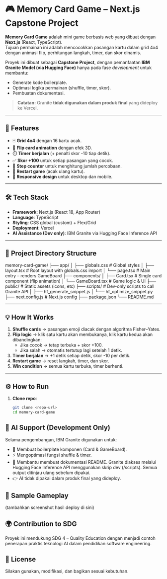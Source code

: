 # 🎮 Memory Card Game – Next.js Capstone Project  

**Memory Card Game** adalah mini game berbasis web yang dibuat dengan **Next.js** (React, TypeScript).  
Tujuan permainan ini adalah mencocokkan pasangan kartu dalam grid 4x4 dengan animasi flip, perhitungan langkah, timer, dan skor dinamis.  

Proyek ini dibuat sebagai **Capstone Project**, dengan pemanfaatan **IBM Granite Model (via Hugging Face)** hanya pada fase *development* untuk membantu:  
- Generate kode boilerplate.  
- Optimasi logika permainan (shuffle, timer, skor).  
- Pembuatan dokumentasi.  

> **Catatan:** Granite **tidak digunakan dalam produk final** yang dideploy ke Vercel.  

---

## 🚀 Features  

- 🃏 **Grid 4x4** dengan 16 kartu acak.  
- 🔄 **Flip card animation** dengan efek 3D.  
- ⏱️ **Timer berjalan** (+ penalti skor -10 tiap detik).  
- ✅ **Skor +100** untuk setiap pasangan yang cocok.  
- 🔢 **Step counter** untuk menghitung jumlah percobaan.  
- 🔁 **Restart game** (acak ulang kartu).  
- 📱 **Responsive design** untuk desktop dan mobile.  

---

## 🛠️ Tech Stack  

- **Framework**: Next.js (React 18, App Router)  
- **Language**: TypeScript  
- **Styling**: CSS global (custom) + Flex/Grid  
- **Deployment**: Vercel  
- **AI Assistance (Dev only)**: IBM Granite via Hugging Face Inference API  

---

## 📁 Project Directory Structure  

memory-card-game/
├── app/
│ ├── globals.css # Global styles
│ ├── layout.tsx # Root layout with globals.css import
│ └── page.tsx # Main entry – renders GameBoard
├── components/
│ ├── Card.tsx # Single card component (flip animation)
│ └── GameBoard.tsx # Game logic & UI
├── public/ # Static assets (icons, etc)
├── scripts/ # Dev-only scripts to call Granite API
│ ├── hf_generate_snippet.js
│ └── hf_optimize_snippet.py
├── next.config.js # Next.js config
├── package.json
└── README.md


---

## 💡 How It Works  

1. **Shuffle cards** → pasangan emoji diacak dengan algoritma Fisher–Yates.  
2. **Flip logic** → klik satu kartu akan membukanya, klik kartu kedua akan dibandingkan:  
   - Jika cocok → tetap terbuka + skor +100.  
   - Jika salah → otomatis tertutup lagi setelah 1 detik.  
3. **Timer berjalan** → +1 detik setiap detik, skor -10 per detik.  
4. **Restart game** → reset langkah, timer, dan skor.  
5. **Win condition** → semua kartu terbuka, timer berhenti.  

---

## ⚙️ How to Run  

1. **Clone repo**:
   ```bash
   git clone <repo-url>
   cd memory-card-game


## 🤖 AI Support (Development Only)

Selama pengembangan, IBM Granite digunakan untuk:
- 📝 Membuat boilerplate komponen (Card & GameBoard).
- ⚡ Mengoptimasi fungsi shuffle & timer.
- 📖 Membantu membuat dokumentasi README.
Granite diakses melalui Hugging Face Inference API menggunakan skrip dev (/scripts).
Semua output ditinjau ulang sebelum dipakai.
- 👉 AI tidak dipakai dalam produk final yang dideploy.

## 📸 Sample Gameplay
(tambahkan screenshot hasil deploy di sini)

## 🌍 Contribution to SDG
Proyek ini mendukung SDG 4 – Quality Education dengan menjadi contoh penerapan praktis teknologi AI dalam pendidikan software engineering.

## 📜 License
Silakan gunakan, modifikasi, dan bagikan sesuai kebutuhan.
